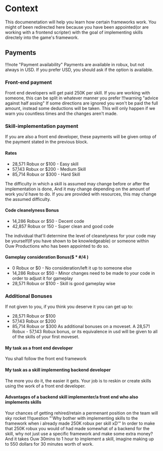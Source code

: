 # Context

This documenetation will help you learn how certain frameworks work. You might of been redirected here because you have been appointed(or are working with a frontend scripter) with the goal of implementing skills directely into the game's framework.
## Payments
!!!note "Payment availability"
    Payments are available in robux, but not always in USD. If you prefer USD, you should ask if the option is available.
### Front-end payment
Front end developers will get paid 250K per skill. If you are working with someone, this can be split in whatever manner you prefer
!!!warning "advice against half assing"
    If some directions are ignored you won't be paid the full amount, instead some deductions will be taken. This will only happen if we warn you countless times and the changes aren't made.
### Skill-implementation payment
If you are also a front end developer, these payments will be given ontop of the payment stated in the previous block.
#### Rates
 - 28,571 Robux or $100 - Easy skill
 - 57,143 Robux or $200 - Medium Skill
 - 85,714 Robux or $300 - Hard Skill

The difficulty in which a skill is assumed may change before or after the implementation is done, And it may change depending on the amount of work you'd have to do. If you are provided with resources, this may change the assumed difficulty.
#### Code cleanelyness Bonus
 - 14,286 Robux or $50 - Decent code
 - 42,857 Robux or 150 - Super clean and good code

The individual that'll determine the level of cleanelyness for your code may be yourself(If you have shown to be knowledgeable) or someone within Ouw Productions who has been appointed to do so.
#### Gameplay consideration Bonus($ * #/4 )
 - 0 Robux or $0 - No consideration/left it up to someone else
 - 14,286 Robux or $50 - Minor changes need to be made to your code in order to adjust it for gameplay
 - 28,571 Robux or $100 - Skill is good gameplay wise
### Additional Bonuses

If not given to you, if you think you deserve it you can get up to:
 - 28,571 Robux or $100
 - 57,143 Robux or $200
 - 85,714 Robux or $300
As additional bonuses on a moveset.
A 28,571 Robux - 57,143 Robux bonus, or its equivalence in usd will be given to all of the skills of your first moveset.
#### My task as a front end developer
You shall follow the front end framework
#### My task as a skill implementing backend developer
The more you do it, the easier it gets. Your job is to reskin or create skills using the work of a front end developer.
#### Advantages of a backend skill implementer/a front end who also implements skills
Your chances of getting rehired/retain a permenant position on the team will sky rocket
!!!question "'Why bother with implementing skills to the framework when i already made 250K robux per skill xD'"
    In order to make that 250K robux you would of had made somewhat of a backend for the skill, why not just use a specific framework and make some extra money? And it takes Ouw 30mins to 1 hour to implement a skill, imagine making up to 550 dollars for 30 minutes worth of work.
    
